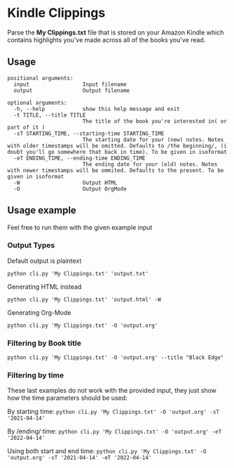 # Kindle Clippings

Parse the **My Clippings.txt** file that is stored on your Amazon Kindle which contains highlights you've made across all of the books you've read.

## Usage

```
positional arguments:
  input                 Input filename
  output                Output filename

optional arguments:
  -h, --help            show this help message and exit
  -t TITLE, --title TITLE
                        The title of the book you're interested in( or part of it )
  -sT STARTING_TIME, --starting-time STARTING_TIME
                        The starting date for your (new) notes. Notes with older timestamps will be omitted. Defaults to /the beginning/, (i doubt you'll go somewhere that back in time). To be given in isoformat
  -eT ENDING_TIME, --ending-time ENDING_TIME
                        The ending date for your (old) notes. Notes with newer timestamps will be ommited. Defaults to the present. To be given in isoformat
  -W                    Output HTML
  -O                    Output OrgMode
```

## Usage example
Feel free to run them with the given example input

### Output Types
Default output is plaintext

`python cli.py 'My Clippings.txt' 'output.txt'`

Generating HTML instead

`python cli.py 'My Clippings.txt' 'output.html' -W`

Generating Org-Mode

`python cli.py 'My Clippings.txt' -O 'output.org'`

### Filtering by Book title
`python cli.py 'My Clippings.txt' -O 'output.org' --title "Black Edge"`

### Filtering by time
These last examples do not work with the provided input, they just show how the time parameters should be used:

By starting time:
`python cli.py 'My Clippings.txt' -O 'output.org' -sT '2021-04-14'`

By /ending/ time:
`python cli.py 'My Clippings.txt' -O 'output.org' -eT '2022-04-14'`

Using both start and end time:
`python cli.py 'My Clippings.txt' -O 'output.org' -sT '2021-04-14' -eT '2022-04-14'`
